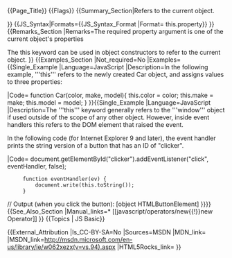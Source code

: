 {{Page_Title}}
{{Flags}}
{{Summary_Section|Refers to the current object.

}}
{{JS_Syntax|Formats={{JS_Syntax_Format
|Format= this.property}}
}}
{{Remarks_Section
|Remarks=The required property argument is one of the current object's properties

The this keyword can be used in object constructors to refer to the current object.
}}
{{Examples_Section
|Not_required=No
|Examples={{Single_Example
|Language=JavaScript
|Description=In the following example, '''this''' refers to the newly created Car object, and assigns values to three properties:

|Code= function Car(color, make, model){
    this.color = color;
    this.make = make;
    this.model = model;
 }
}}{{Single_Example
|Language=JavaScript
|Description=The '''this''' keyword generally refers to the '''window''' object if used outside of the scope of any other object. However, inside event handlers this refers to the DOM element that raised the event.

In the following code (for Internet Explorer 9 and later), the event handler prints the string version of a button that has an ID of "clicker".

|Code= document.getElementById("clicker").addEventListener("click", eventHandler, false);
 
         function eventHandler(ev) {
             document.write(this.toString());
         }
 
 // Output (when you click the button): [object HTMLButtonElement]
}}}}
{{See_Also_Section
|Manual_links=* [[javascript/operators/new{{!}}new Operator]]
}}
{{Topics | JS Basic}}

{{External_Attribution
|Is_CC-BY-SA=No
|Sources=MSDN
|MDN_link=
|MSDN_link=http://msdn.microsoft.com/en-us/library/ie/w062xezx(v=vs.94).aspx
|HTML5Rocks_link=
}}